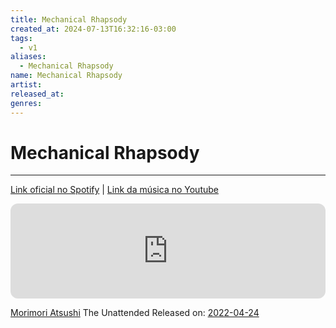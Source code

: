 ```yaml
---
title: Mechanical Rhapsody
created_at: 2024-07-13T16:32:16-03:00
tags:
  - v1
aliases:
  - Mechanical Rhapsody
name: Mechanical Rhapsody
artist: 
released_at: 
genres:
---
```

# Mechanical Rhapsody
---
[Link oficial no Spotify](https://open.spotify.com/intl-pt/track/3lRql8S2uSXZ3qrvBIYbDY?si=f274f829228a4928) | [Link da música no Youtube](https://www.youtube.com/channel/UCCjofagQ-ZQnrhLj4hZoWZQ)

<iframe style="border-radius:12px" src="https://open.spotify.com/embed/track/3lRql8S2uSXZ3qrvBIYbDY?utm_source=generator" width="100%" height="152" frameBorder="0" allowfullscreen="" allow="autoplay; clipboard-write; encrypted-media; fullscreen; picture-in-picture" loading="lazy"></iframe>

[Morimori Atsushi](_insight/2024/07/2024-07-16-Morimori_Atsushi.md) The Unattended 
Released on: [2022-04-24](datas/2022-04-24.md)


